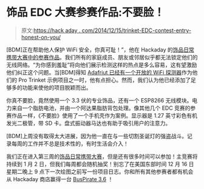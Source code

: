 # 饰品 EDC 大赛参赛作品:不要脸！

> 原文:[https://hack aday . com/2014/12/15/trinket-EDC-contest-entry-honest-on-you/](https://hackaday.com/2014/12/15/trinket-edc-contest-entry-shame-on-you/)

[BDM]正在帮助他人保护 WiFi 安全，你真可耻！”，他在 Hackaday 的[饰品日常携带大赛中的参赛作品](http://hackaday.io/contest/3432)。我们所有的家庭成员、朋友或邻居似乎都无法锁定他们的无线网络。“为你感到羞耻”将向他们展示检测这样的热点是多么容易，这有望激励他们纠正这个问题。当[BDM]得知 [Adafriut 已经有一个开放的 WiFi 探测器](https://learn.adafruit.com/wifi-hotspot-finder-adafruit-pro-trinket-cc3000)作为他们的 Pro Trinket 示例项目之一时，他有点担心。然而，我们认为他已经添加了足够多的功能来使他的项目脱颖而出。

你真不要脸，竟然使用一个 3.3 伏的专业饰品，还有一个 ESP8266 无线模块。电力来自一个脂肪电池，并由一个阿达果脂肪背包处理。像其他几个 EDC 竞赛的参赛作品一样，《不要脸》使用了一个手机壳作为案例。显示器是 1.27 英寸彩色有机发光二极管，带 SD 卡。盘式振动器马达也有助于吸引用户的注意力。

[BDM]上周没有取得太大进展，因为他一直在与一些切割圣诞灯的强盗战斗。记录每周的工作并不总是技术性的，有时生活会介入！

我们正在进入第三周的[饰品日常携带大赛](http://hackaday.io/contest/3432)，但是还有很多时间可以参加！主竞赛将持续到 1 月 2 日，但我们每周都会随机抽奖！别忘了在美国东部时间 12 月 16 日星期二晚上 9 点下一次绘图之前写一份项目日志。你和所有其他参赛者都有机会从 Hackaday 商店赢得一台 [BusPirate 3.6](http://store.hackaday.com/products/buspirate-v3-6-thm180c4m) ！